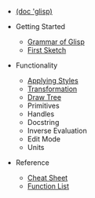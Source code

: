 - [(doc 'glisp)](en/README)

- Getting Started

  - [Grammar of Glisp](en/syntax)
  - [First Sketch](en/get-started)

- Functionality

  - [Applying Styles](en/styles)
  - [Transformation](en/transform)
  - [Draw Tree](en/draw-tree)
  - Primitives
  - Handles
  - Docstring
  - Inverse Evaluation
  - Edit Mode
  - Units

- Reference

  - [Cheat Sheet](en/cheatsheet)
  - [Function List](ref)

